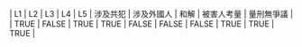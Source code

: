 | L1 | L2 | L3 | L4 | L5 | 涉及共犯 | 涉及外國人 | 和解 | 被害人考量 | 量刑無爭議 |
| TRUE | FALSE | TRUE | TRUE | FALSE | FALSE | FALSE | TRUE | TRUE | TRUE |